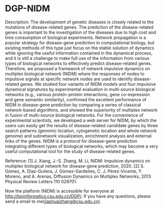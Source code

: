 # DGP-NIDM

Description:
The development of genetic diseases is closely related to the mutations of disease-related genes. The prediction of the disease-related genes is important to the investigation of the diseases due to high cost and time consumption of biological experiments. Network propagation is a popular strategy for disease-gene prediction in computational biology, but existing methods of this type just focus on the stable solution of dynamics while ignoring the useful information contained in the dynamical process, and it is still a challenge to make full use of the information from various types of biological networks to effectively predict disease-related genes. Therefore, we proposed a framework of network impulsive dynamics on multiplex biological network (NIDM) where the responses of nodes to impulsive signals at specific network nodes are used to identify disease-related genes. We studied four variants of NIDM models and four impulsive dynamical signatures by experimental evaluation in multi-source biological networks (e.g., various protein-protein interactions, gene co-expression and gene semantic similarity), confirmed the excellent performance of NIDM in disease-gene prediction by comparing a series of classical network-based algorithms, and showed the superiority of multiplex network in fusion of multi-source biological networks. For the convenience of experimental scientists, we developed a web server for NIDM, by which the users can easily get the results of disease-related candidate genes by three search patterns (genomic location, cytogenetic location and whole network genome) and subnetwork visualization, enrichment analysis and external links of the genes. NIDM is a protocol for disease-gene prediction integrating different types of biological networks, which may become a very useful computational tool for the study of disease-related genes.

Reference:
[1] J. Xiang, J.-S. Zhang, M. Li, NIDM: Impulsive dynamics on multiplex biological network for disease-gene prediction, 2020. 
[2] S. Gómez, A. Díaz-Guilera, J. Gómez-Gardeñes, C. J. Pérez-Vicente, Y. Moreno, and A. Arenas, Diffusion Dynamics on Multiplex Networks, 2013 Physical Review Letters 110 028701.

Now the platform (NIDM) is accessible for everyone at http://bioinformatics.csu.edu.cn/DGP/. If you have any questions, please send a email to me(jiashuaizhang@csu.edu.cn). 
